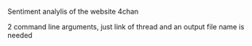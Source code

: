 Sentiment analylis of the website 4chan

2 command line arguments, just link of thread and an output file name is needed
